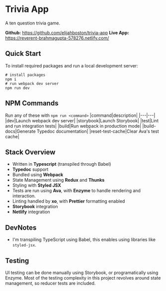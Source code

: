 # Trivia App
A ten question trivia game.

**Github:** https://github.com/elijahboston/trivia-app
**Live App:** https://reverent-brahmagupta-578276.netlify.com/

## Quick Start
To install required packages and run a local development server:
```
# install packages
npm i
# run webpack dev server
npm run dev
```

## NPM Commands
Run any of these with `npm run <command>`
|command|description|
|---|---|
|dev|Launch webpack dev server|
|storybook|Launch Storybook|
|test|Lint and run integration tests|
|build|Run webpack in production mode|
|build-docs|Generate Typedoc documentation|
|reset-test-cache|Clear Ava's test cache|

## Stack Overview
- Written in **Typescript** (transpiled through Babel)
- **Typedoc** support
- Bundled using **Webpack**
- State Management using **Redux** and **Thunks**
- Styling with **Styled JSX**
- Tests are run using **Ava**, with **Enzyme** to handle rendering and interaction.
- Linting handled by **xo**, with **Prettier** formatting enabled
- **Storybook** integration
- **Netlify** integration

## DevNotes
- I'm transpiling TypeScript using Babel, this enables using libraries like `styled-jsx`.

## Testing
UI testing can be done manually using Storybook, or programatically using Enzyme. Most of the testing complexity in this project revolves around state management, so reducer tests are included.